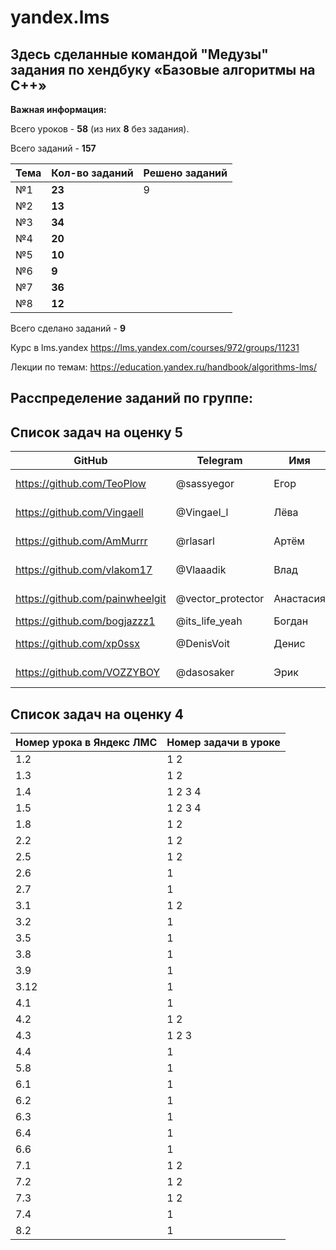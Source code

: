 # yandex.lms
## Здесь сделанные командой "Медузы" задания по хендбуку «Базовые алгоритмы на С++»

**Важная информация:**

Всего уроков - **58**  (из них **8** без задания).

Всего заданий - **157** 

Тема | Кол-во заданий | Решено заданий |
--- | --- | --- |
№1 | **23** | 9 |
№2 | **13** |  |
№3  | **34** |  |
№4  | **20** |  |
№5  | **10** |  |
№6  | **9** |  |
№7 | **36** |  |
№8  | **12** |  |

Всего сделано заданий - **9** 
 
Курс в lms.yandex
https://lms.yandex.com/courses/972/groups/11231

Лекции по темам:
https://education.yandex.ru/handbook/algorithms-lms/

## Расспределение заданий по группе:
## **Список задач на оценку 5**
GitHub | Telegram | Имя | Ранг |#| 1 | 2 | 3 | 4 | 5 | 6 | 7 | 8 |
--- | --- | --- | --- |--- |--- |--- |--- |--- |--- |--- |--- |--- |
https://github.com/TeoPlow | @sassyegor | Егор | Тимлид |#| - | 2.4 | 3.6 | 4.4 | 5.5, 5.2 | - | - | 8.3 |
https://github.com/Vingaell | @Vingael_l | Лёва | Зам.Тимлид |#| 1.4 | - | 3.2, 3.11 | 4.3 | - | - | 7.6 | 8.4 |
https://github.com/AmMurrr | @rlasarl | Артём | - |#| - | 2.6 | 3.10, 3.7 | 4.2 | - | 6.6 | 7.3 | - | 
https://github.com/vlakom17 | @Vlaaadik | Влад | - |#| - | 2.3 | 3.5 | 4.1 | - | 6.4, 6.3 | 7.2 | -  | 
https://github.com/painwheelgit | @vector_protector | Анастасия | - |  #| - | - | 3.1, 3.4 | - | 5.7 | - | 7.1 | 8.5 | 
https://github.com/bogjazzz1 | @its_life_yeah | Богдан | - |#| 1.8 | - | 3.3 | - | 5.6 | - | 7.5 | 8.2 | 
https://github.com/xp0ssx | @DenisVoit | Денис | - |#| 1.5 | 2.7 | 3.9, 3.13 | - | 5.4 | 6.2 | - | - | 
https://github.com/VOZZYBOY | @dasosaker | Эрик | - |#|  -| 2.2, 2.5 | - | - | 5.8, 5.3 | 6.1 | 7.4 | - | 

## **Список задач на оценку 4**
Номер урока в Яндекс ЛМС |	Номер задачи в уроке |
--- | --- |
1.2 | 1 2 |
1.3 | 1 2 |
1.4 | 1 2 3 4 | 
1.5​ | 1 2 3 4 |
1.8 | 1 2 | ​  ​ 
2.2 | 1 2 | ​
2.5 | 1 2 | ​
2.6 | 1 |
2.7 | 1 |
3.1 | 1 2 |
3.2 | 1 |
3.5 | 1 |
3.8 | 1 |
3.9 | 1 |
3.12 | 1 |
4.1 | 1 |
4.2 | 1 2 |
4.3 | 1 2 3 | 
4.4 | 1 |​
5.8 | 1 | ​
6.1 | 1 | ​
6.2 | 1 | ​
6.3 | 1 |
6.4 ​| 1 |
6.6 ​| 1 |
7.1 | 1 2 | ​ 
7.2 | 1 2 |
7.3 | 1 2 |​ 
7.4 | 1 | 
8.2 | 1 |